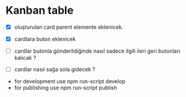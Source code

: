 # Kanban table

- [x] oluşturulan card parent elemente eklenicek.
- [x] cardlara buton eklenicek
- [ ] cardlar butonla gönderildiğinde nasıl sadece ilgili ileri geri butonları kalıcak ?
- [ ] cardlar nasıl sağa sola gidecek ?




- for development use npm run-script develop
- for publishing use npm run-script publish
